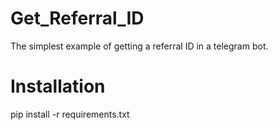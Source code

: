 # Get_Referral_ID
The simplest example of getting a referral ID in a telegram bot.

# Installation
pip install -r requirements.txt
